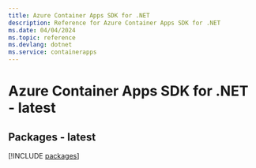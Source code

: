 ```yaml
---
title: Azure Container Apps SDK for .NET
description: Reference for Azure Container Apps SDK for .NET
ms.date: 04/04/2024
ms.topic: reference
ms.devlang: dotnet
ms.service: containerapps
---
```

# Azure Container Apps SDK for .NET - latest
## Packages - latest
[!INCLUDE [packages](container-apps-index.md)]